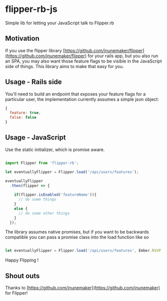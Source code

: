 # flipper-rb-js

Simple lib for letting your JavaScript talk to Flipper.rb

## Motivation

If you use the flipper library [https://github.com/jnunemaker/flipper](https://github.com/jnunemaker/flipper) for your rails app,
but you also run an SPA, you may also want those feature flags to be visible in the JavaScript side of things. This library
aims to make that easy for you.

## Usage - Rails side

You'll need to build an endpoint that exposes your feature flags for a particular user, the implementation currently
assumes a simple json object:

```JavaScript
{
  feature: true,
  false: false
}
```

## Usage - JavaScript

Use the static initializer, which is promise aware.

```JavaScript

import Flipper from 'flipper-rb';

let eventuallyFlipper = Flipper.load('/api/users/features');

eventuallyFlipper
  .then(flipper => {
  
    if(flipper.isEnabled('featureName')){
      // do some things 
    }
    else {
      // do some other things 
    }
  });
```

The library assumes native promises, but if you want to be backwards compatible you can pass a promise class into the
load function like so

```JavaScript

let eventuallyFlipper = Flipper.load('/api/users/features', Ember.RSVP.Promise);

```


Happy Flipping !


## Shout outs

Thanks to [https://github.com/jnunemaker](https://github.com/jnunemaker) for Flipper!
  